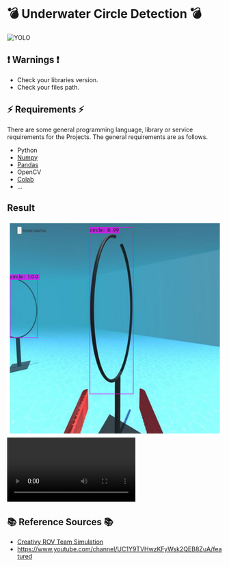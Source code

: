 # 💣 Underwater Circle Detection  💣

![YOLO](https://pjreddie.com/media/image/yologo_2.png)

## ❗ Warnings ❗

  * Check your libraries version.
  * Check your files path.

## ⚡ Requirements ⚡

There are some general programming language, library or service requirements for the Projects. The general requirements are as follows.
 * Python
 * [Numpy](https://medium.com/@baytop.alicenk/numpy-%C3%B6%C4%9Frenmek-0-d7b35876adfe)
 * [Pandas](https://medium.com/@baytop.alicenk/pandas-%C3%B6%C4%9Frenmek-0-64ad05faf8e8)
 * OpenCV
 * [Colab](https://medium.com/developer-student-clubs-altinbas/colab-guide-for-beginners-394f66b59d20)
 * ...

## Result

 ![result](https://github.com/alicenkbaytop/yolov4-tiny-underwater-circle-detection/blob/main/output/output1.png?raw=true)
 ![video](https://github.com/alicenkbaytop/yolov4-tiny-underwater-circle-detection/blob/main/output/output.avi)
 
## 📚 Reference Sources 📚

 * [Creativy ROV Team Simulation](https://drive.google.com/file/d/1Z40BsEu26eAOSFOosafpFV4B2GXjeN63/view)
 * https://www.youtube.com/channel/UC1Y9TVHwzKFyWsk2QEB8ZuA/featured
